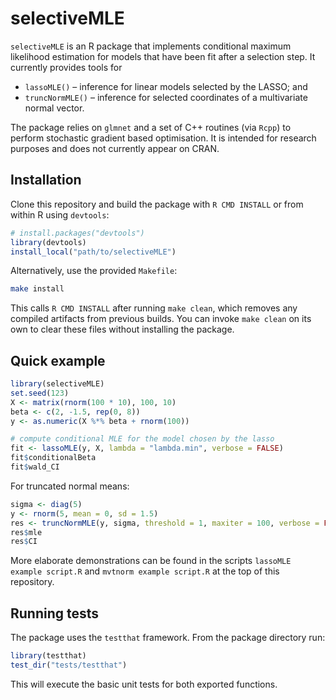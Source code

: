 # selectiveMLE

`selectiveMLE` is an R package that implements conditional maximum likelihood
estimation for models that have been fit after a selection step.  It
currently provides tools for

* `lassoMLE()` – inference for linear models selected by the LASSO; and
* `truncNormMLE()` – inference for selected coordinates of a multivariate
  normal vector.

The package relies on `glmnet` and a set of C++ routines (via `Rcpp`) to
perform stochastic gradient based optimisation.  It is intended for research
purposes and does not currently appear on CRAN.

## Installation

Clone this repository and build the package with `R CMD INSTALL` or
from within R using `devtools`:

```r
# install.packages("devtools")
library(devtools)
install_local("path/to/selectiveMLE")
```

Alternatively, use the provided `Makefile`:

```bash
make install
```

This calls `R CMD INSTALL` after running `make clean`, which removes any
compiled artifacts from previous builds. You can invoke `make clean` on its
own to clear these files without installing the package.

## Quick example

```r
library(selectiveMLE)
set.seed(123)
X <- matrix(rnorm(100 * 10), 100, 10)
beta <- c(2, -1.5, rep(0, 8))
y <- as.numeric(X %*% beta + rnorm(100))

# compute conditional MLE for the model chosen by the lasso
fit <- lassoMLE(y, X, lambda = "lambda.min", verbose = FALSE)
fit$conditionalBeta
fit$wald_CI
```

For truncated normal means:

```r
sigma <- diag(5)
y <- rnorm(5, mean = 0, sd = 1.5)
res <- truncNormMLE(y, sigma, threshold = 1, maxiter = 100, verbose = FALSE)
res$mle
res$CI
```

More elaborate demonstrations can be found in the scripts
`lassoMLE example script.R` and `mvtnorm example script.R` at the top of
this repository.

## Running tests

The package uses the `testthat` framework.  From the package directory run:

```r
library(testthat)
test_dir("tests/testthat")
```

This will execute the basic unit tests for both exported functions.


